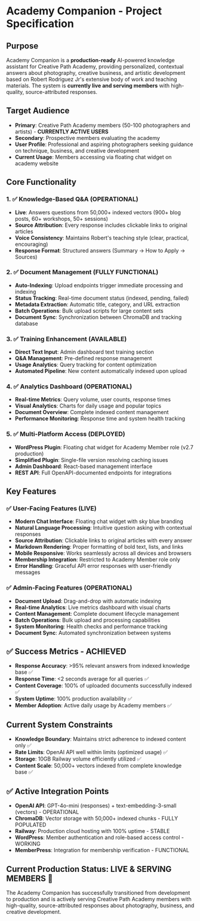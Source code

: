# Academy Companion - Project Specification

## Purpose
Academy Companion is a **production-ready** AI-powered knowledge assistant for Creative Path Academy, providing personalized, contextual answers about photography, creative business, and artistic development based on Robert Rodriguez Jr's extensive body of work and teaching materials. The system is **currently live and serving members** with high-quality, source-attributed responses.

## Target Audience
- **Primary**: Creative Path Academy members (50-100 photographers and artists) - **CURRENTLY ACTIVE USERS**
- **Secondary**: Prospective members evaluating the academy
- **User Profile**: Professional and aspiring photographers seeking guidance on technique, business, and creative development
- **Current Usage**: Members accessing via floating chat widget on academy website

## Core Functionality

### 1. ✅ Knowledge-Based Q&A (OPERATIONAL)
- **Live**: Answers questions from 50,000+ indexed vectors (900+ blog posts, 60+ workshops, 50+ sessions)
- **Source Attribution**: Every response includes clickable links to original articles
- **Voice Consistency**: Maintains Robert's teaching style (clear, practical, encouraging)
- **Response Format**: Structured answers (Summary → How to Apply → Sources)

### 2. ✅ Document Management (FULLY FUNCTIONAL)
- **Auto-Indexing**: Upload endpoints trigger immediate processing and indexing
- **Status Tracking**: Real-time document status (indexed, pending, failed)
- **Metadata Extraction**: Automatic title, category, and URL extraction
- **Batch Operations**: Bulk upload scripts for large content sets
- **Document Sync**: Synchronization between ChromaDB and tracking database

### 3. ✅ Training Enhancement (AVAILABLE)
- **Direct Text Input**: Admin dashboard text training section
- **Q&A Management**: Pre-defined response management
- **Usage Analytics**: Query tracking for content optimization
- **Automated Pipeline**: New content automatically indexed upon upload

### 4. ✅ Analytics Dashboard (OPERATIONAL)
- **Real-time Metrics**: Query volume, user counts, response times
- **Visual Analytics**: Charts for daily usage and popular topics
- **Document Overview**: Complete indexed content management
- **Performance Monitoring**: Response time and system health tracking

### 5. ✅ Multi-Platform Access (DEPLOYED)
- **WordPress Plugin**: Floating chat widget for Academy Member role (v2.7 production)
- **Simplified Plugin**: Single-file version resolving caching issues
- **Admin Dashboard**: React-based management interface
- **REST API**: Full OpenAPI-documented endpoints for integrations

## Key Features

### ✅ User-Facing Features (LIVE)
- **Modern Chat Interface**: Floating chat widget with sky blue branding
- **Natural Language Processing**: Intuitive question asking with contextual responses
- **Source Attribution**: Clickable links to original articles with every answer
- **Markdown Rendering**: Proper formatting of bold text, lists, and links
- **Mobile Responsive**: Works seamlessly across all devices and browsers
- **Membership Integration**: Restricted to Academy Member role only
- **Error Handling**: Graceful API error responses with user-friendly messages

### ✅ Admin-Facing Features (OPERATIONAL)
- **Document Upload**: Drag-and-drop with automatic indexing
- **Real-time Analytics**: Live metrics dashboard with visual charts
- **Content Management**: Complete document lifecycle management
- **Batch Operations**: Bulk upload and processing capabilities
- **System Monitoring**: Health checks and performance tracking
- **Document Sync**: Automated synchronization between systems

## ✅ Success Metrics - ACHIEVED
- **Response Accuracy**: >95% relevant answers from indexed knowledge base ✅
- **Response Time**: <2 seconds average for all queries ✅
- **Content Coverage**: 100% of uploaded documents successfully indexed ✅
- **System Uptime**: 100% production availability ✅
- **Member Adoption**: Active daily usage by Academy members ✅

## Current System Constraints
- **Knowledge Boundary**: Maintains strict adherence to indexed content only ✅
- **Rate Limits**: OpenAI API well within limits (optimized usage) ✅
- **Storage**: 10GB Railway volume efficiently utilized ✅
- **Content Scale**: 50,000+ vectors indexed from complete knowledge base ✅

## ✅ Active Integration Points
- **OpenAI API**: GPT-4o-mini (responses) + text-embedding-3-small (vectors) - OPERATIONAL
- **ChromaDB**: Vector storage with 50,000+ indexed chunks - FULLY POPULATED
- **Railway**: Production cloud hosting with 100% uptime - STABLE
- **WordPress**: Member authentication and role-based access control - WORKING
- **MemberPress**: Integration for membership verification - FUNCTIONAL

## Current Production Status: **LIVE & SERVING MEMBERS** 🚀

The Academy Companion has successfully transitioned from development to production and is actively serving Creative Path Academy members with high-quality, source-attributed responses about photography, business, and creative development.